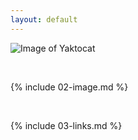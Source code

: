 ```yaml
---
layout: default
---
```


![Image of Yaktocat](https://octodex.github.com/images/yaktocat.png) 

<br>

{% include 02-image.md %}

<br>

{% include 03-links.md %}

